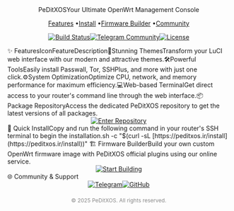 <div align="center">PeDitXOSYour Ultimate OpenWrt Management Console<p><a href="#-features">Features</a> •<a href="#-quick-install">Install</a> •<a href="#-firmware-builder">Firmware Builder</a> •<a href="#-community--support">Community</a></p><p><a href="https://www.google.com/search?q=https://github.com/peditx/peditxos/actions"><img src="https://www.google.com/search?q=https://img.shields.io/github/actions/workflow/status/peditx/peditxos/main.yml%3Fstyle%3Dfor-the-badge%26logo%3Dgithub" alt="Build Status"></a><a href="https://t.me/peditx" target="_blank"><img src="https://www.google.com/search?q=https://img.shields.io/badge/Telegram-Community-2CA5E0%3Fstyle%3Dfor-the-badge%26logo%3Dtelegram" alt="Telegram Community"></a><a href="https://www.google.com/search?q=https://github.com/peditx/peditxos/blob/main/LICENSE"><img src="https://www.google.com/search?q=https://img.shields.io/github/license/peditx/peditxos%3Fstyle%3Dfor-the-badge" alt="License"></a></p></div>✨ FeaturesIconFeatureDescription🎨Stunning ThemesTransform your LuCI web interface with our modern and attractive themes.🛠️Powerful ToolsEasily install Passwall, Tor, SSHPlus, and more with just one click.⚙️System OptimizationOptimize CPU, network, and memory performance for maximum efficiency.💻Web-based TerminalGet direct access to your router's command line through the web interface.📦 Package RepositoryAccess the dedicated PeDitXOS repository to get the latest versions of all packages.<div align="center"><a href="http://repo.peditxdl.ir" target="_blank"><img src="https://www.google.com/search?q=https://img.shields.io/badge/Enter%2520Repository-%2523007BFF%3Fstyle%3Dfor-the-badge%26logo%3Ddropbox%26logoColor%3Dwhite" alt="Enter Repository"></a></div>🚀 Quick InstallCopy and run the following command in your router's SSH terminal to begin the installation.sh -c "$(curl -sL [https://peditxos.ir/install](https://peditxos.ir/install))"
🏗️ Firmware BuilderBuild your own custom OpenWrt firmware image with PeDitXOS official plugins using our online service.<div align="center"><a href="https://firmware.peditxos.ir" target="_blank"><img src="https://www.google.com/search?q=https://img.shields.io/badge/Start%2520Building-%2523007BFF%3Fstyle%3Dfor-the-badge%26logo%3Dunrealengine%26logoColor%3Dwhite" alt="Start Building"></a></div>🌐 Community & Support<div align="center"><a href="https://t.me/peditx" target="_blank"><img src="https://img.shields.io/badge/Telegram-2CA5E0?style=for-the-badge&logo=telegram&logoColor=white" alt="Telegram"/></a><a href="https://github.com/peditx" target="_blank"><img src="https://www.google.com/search?q=https://img.shields.io/badge/GitHub-181717%3Fstyle%3Dfor-the-badge%26logo%3Dgithub%26logoColor%3Dwhite" alt="GitHub"/></a></div><div align="center" style="margin-top: 20px; font-size: 12px; color: #888;"><p>&copy; 2025 PeDitXOS. All rights reserved.</p></div>
